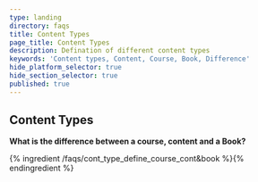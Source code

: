 ```yaml
---
type: landing
directory: faqs
title: Content Types
page_title: Content Types
description: Defination of different content types
keywords: 'Content types, Content, Course, Book, Difference'
hide_platform_selector: true
hide_section_selector: true
published: true
---
```


## Content Types

**What is the difference between a course, content and a Book?**

{% ingredient /faqs/cont_type_define_course_cont&book %}{% endingredient %}
